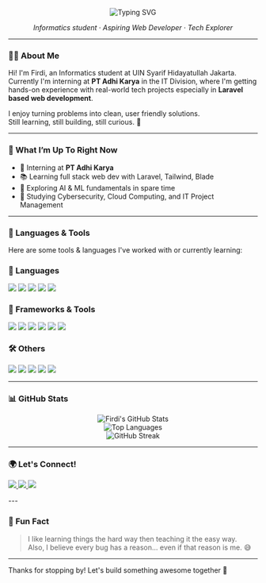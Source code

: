 <!-- GitHub Profile README -->

<p align="center">
  <img src="https://readme-typing-svg.herokuapp.com?font=Fira+Code&size=24&duration=3000&pause=1000&color=00BFFF&center=true&vCenter=true&width=435&lines=Hi+there!+👋+I'm+Firdi;Welcome+to+my+GitHub+profile!" alt="Typing SVG" />
</p>

<p align="center">
  <em>Informatics student · Aspiring Web Developer · Tech Explorer</em>
</p>

---

### 👨‍💻 About Me

Hi! I'm Firdi, an Informatics student at UIN Syarif Hidayatullah Jakarta.  
Currently I'm interning at **PT Adhi Karya** in the IT Division, where I'm getting hands-on experience with real-world tech projects especially in **Laravel based web development**.

I enjoy turning problems into clean, user friendly solutions.  
Still learning, still building, still curious. 🌱

---

### 🚧 What I’m Up To Right Now

- 🔧 Interning at **PT Adhi Karya** 
- 📚 Learning full stack web dev with Laravel, Tailwind, Blade
- 🤖 Exploring AI & ML fundamentals in spare time
- 🔐 Studying Cybersecurity, Cloud Computing, and IT Project Management

---

### 🧠 Languages & Tools

Here are some tools & languages I've worked with or currently learning:

### 🧠 Languages
<p>
  <img src="https://img.shields.io/badge/PHP-777BB4?style=for-the-badge&logo=php&logoColor=white"/>
  <img src="https://img.shields.io/badge/JavaScript-F7DF1E?style=for-the-badge&logo=javascript&logoColor=black"/>
  <img src="https://img.shields.io/badge/Python-3776AB?style=for-the-badge&logo=python&logoColor=white"/>
  <img src="https://img.shields.io/badge/SQL-003B57?style=for-the-badge&logo=postgresql&logoColor=white"/>
  <img src="https://img.shields.io/badge/Java-ED8B00?style=for-the-badge&logo=java&logoColor=white"/>
</p>

### 🔧 Frameworks & Tools
<p>
  <img src="https://img.shields.io/badge/Laravel-FF2D20?style=for-the-badge&logo=laravel&logoColor=white"/>
  <img src="https://img.shields.io/badge/Tailwind_CSS-06B6D4?style=for-the-badge&logo=tailwind-css&logoColor=white"/>
  <img src="https://img.shields.io/badge/Bootstrap-7952B3?style=for-the-badge&logo=bootstrap&logoColor=white"/>
  <img src="https://img.shields.io/badge/OpenCV-5C3EE8?style=for-the-badge&logo=opencv&logoColor=white"/>
  <img src="https://img.shields.io/badge/Git-F05032?style=for-the-badge&logo=git&logoColor=white"/>
  <img src="https://img.shields.io/badge/VSCode-007ACC?style=for-the-badge&logo=visual-studio-code&logoColor=white"/>
</p>

### 🛠 Others
<p>
  <img src="https://img.shields.io/badge/Figma-F24E1E?style=for-the-badge&logo=figma&logoColor=white"/>
  <img src="https://img.shields.io/badge/Trello-0052CC?style=for-the-badge&logo=trello&logoColor=white"/>
  <img src="https://img.shields.io/badge/Notion-000000?style=for-the-badge&logo=notion&logoColor=white"/>
  <img src="https://img.shields.io/badge/MATLAB-0076A8?style=for-the-badge&logo=Mathworks&logoColor=white"/>
  <img src="https://img.shields.io/badge/Linux-FCC624?style=for-the-badge&logo=linux&logoColor=black"/>
</p>

---

### 📊 GitHub Stats

<p align="center">
  <img src="https://github-readme-stats.vercel.app/api?username=faizfrdi&show_icons=true&theme=tokyonight" alt="Firdi's GitHub Stats" />
  <br/>
  <img src="https://github-readme-stats.vercel.app/api/top-langs/?username=faizfrdi&layout=compact&theme=tokyonight" alt="Top Languages" />
  <br/>
  <img src="https://github-readme-streak-stats.herokuapp.com/?user=faizfrdi&theme=tokyonight" alt="GitHub Streak"/>
</p>

---

### 🌍 Let's Connect!

<p>
  <a href="https://www.linkedin.com/in/faiz-firdi-naya-pria">
    <img src="https://img.shields.io/badge/LinkedIn-0A66C2?style=for-the-badge&logo=linkedin&logoColor=white"/>
  </a>
  <a href="mailto:faizfirdinayapria@email.com">
    <img src="https://img.shields.io/badge/Email-D14836?style=for-the-badge&logo=gmail&logoColor=white"/>
  </a>
  <a href="https://yourportfolio.com">
    <img src="https://img.shields.io/badge/Portfolio-000000?style=for-the-badge&logo=firefox&logoColor=white"/>
  </a>
</p>
---

### 📌 Fun Fact

> I like learning things the hard way then teaching it the easy way.  
> Also, I believe every bug has a reason... even if that reason is me. 😅

---

Thanks for stopping by! Let's build something awesome together 🚀
